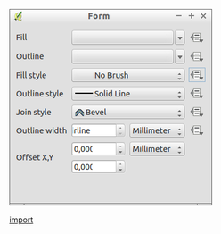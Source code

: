 ![](../images/QgsSimpleFillSymbolLayerV2Widget-standalone.png)

[import](../gui/qgis-sample-QgsSimpleFillSymbolLayerV2Widget.py)
